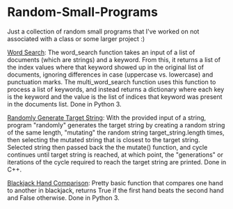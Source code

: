 # Random-Small-Programs
Just a collection of random small programs that I've worked on not associated with a class or some larger project :)

[Word Search](https://github.com/ankushbharadwaj/Random-Small-Programs/blob/master/Word%20Search): The word_search function takes an input of a list of documents (which are strings) and a keyword. From this, it returns a list of the index values where that keyword showed up in the original list of documents, ignoring differences in case (uppercase vs. lowercase) and punctuation marks. The multi_word_search function uses this function to process a list of keywords, and instead returns a dictionary where each key is the keyword and the value is the list of indices that keyword was present in the documents list. Done in Python 3. 

[Randomly Generate Target String](https://github.com/ankushbharadwaj/Random-Small-Programs/blob/master/Randomly%20Generate%20Target%20String): With the provided input of a string, program "randomly" generates the target string by creating a random string of the same length, "mutating" the random string target_string.length times, then selecting the mutated string that is closest to the target string. Selected string then passed back the the mutate() function, and cycle continues until target string is reached, at which point, the "generations" or iterations of the cycle required to reach the target string are printed. Done in C++. 

[Blackjack Hand Comparison](https://github.com/ankushbharadwaj/Random-Small-Programs/blob/master/Blackjack%20Hand%20Comparison0): Pretty basic function that compares one hand to another in blackjack, returns True if the first hand beats the second hand and False otherwise. Done in Python 3. 
